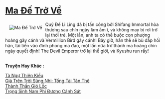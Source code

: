 <a href="https://truyenwiki.net/ma-de-tro-ve.36018/" title="Ma Đế Trở Về"><h1>Ma Đế Trở Về</h1></a><div style="display:table"><img align="right" style="float: left; padding: 10px;" src="https://truyenwiki.net/a/img/str/src/36018.jpg" alt="Ma Đế Trở Về">Quỷ Đế Li Ling đã bị tấn công bởi Shifang Immortal hòa thượng sau chín ngày làm ầm ĩ, và không may bị rơi trở lại thời trẻ. Một lần, anh ta có thể buộc con phượng hoàng gãy cánh và Vermillion Bird gãy cánh! Bây giờ, hắn thề sẽ bù đắp hối hận, tái tiến vào đỉnh phong ma đạo, một lần nữa trở thành ma hoàng chín ngày quyết định! The Devil Emperor trở lại thế giới, và Kyushu run rẩy!</div><p><br><b>Truyện Hay Khác :</b></p><a href="https://truyenwiki.net/ta-ngu-thien-kieu.35057/" alt="Tà Ngự Thiên Kiều">Tà Ngự Thiên Kiều</a><br/><a href="https://sangtacviet.wordpress.com/2020/10/22/gia-tren-troi-sung-nhi-tong-tai-tan-the/" alt="Giá Trên Trời Sủng Nhi: Tổng Tài Tân Thê">Giá Trên Trời Sủng Nhi: Tổng Tài Tân Thê</a><br/><a href="https://sangtacviet.wordpress.com/2020/10/22/thanh-than-gio-loc/" alt="Thành Thần Gió Lốc">Thành Thần Gió Lốc</a><br/><a href="https://sangtacviet.wordpress.com/2020/10/22/trong-sinh-nam-phi-duong-canh-sat/" alt="Trọng Sinh Nam Phi Đương Cảnh Sát">Trọng Sinh Nam Phi Đương Cảnh Sát</a><br/>